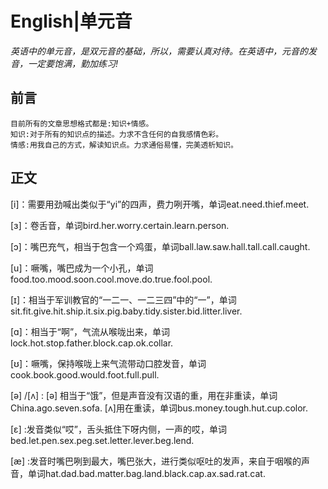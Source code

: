 # English|单元音
*英语中的单元音，是双元音的基础，所以，需要认真对待。在英语中，元音的发音，一定要饱满，勤加练习!*

## 前言
    目前所有的文章思想格式都是:知识+情感。
    知识:对于所有的知识点的描述。力求不含任何的自我感情色彩。
    情感:用我自己的方式，解读知识点。力求通俗易懂，完美透析知识。

## 正文

[i]：需要用劲喊出类似于“yi”的四声，费力咧开嘴，单词eat.need.thief.meet.

[ɜ]：卷舌音，单词bird.her.worry.certain.learn.person.

[ɔ]：嘴巴充气，相当于包含一个鸡蛋，单词ball.law.saw.hall.tall.call.caught.

[u]：噘嘴，嘴巴成为一个小孔，单词food.too.mood.soon.cool.move.do.true.fool.pool.

[ɪ]：相当于军训教官的“一二一、一二三四”中的“一”，单词sit.fit.give.hit.ship.it.six.pig.baby.tidy.sister.bid.litter.liver.

[ɑ]：相当于“啊”，气流从喉咙出来，单词lock.hot.stop.father.block.cap.ok.collar.

[ʊ]：噘嘴，保持喉咙上来气流带动口腔发音，单词cook.book.good.would.foot.full.pull.

[ə] /[ʌ] : [ə] 相当于“饿”，但是声音没有汉语的重，用在非重读，单词China.ago.seven.sofa. [ʌ]用在重读，单词bus.money.tough.hut.cup.color.

[ɛ] :发音类似“哎”，舌头抵住下呀内侧，一声的哎，单词bed.let.pen.sex.peg.set.letter.lever.beg.lend.

[æ] :发音时嘴巴咧到最大，嘴巴张大，进行类似呕吐的发声，来自于咽喉的声音，单词hat.dad.bad.matter.bag.land.black.cap.ax.sad.rat.cat.










